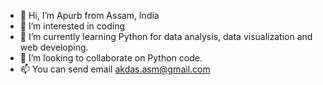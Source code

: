 - 👋 Hi, I’m Apurb from Assam, India
- 👀 I’m interested in coding
- 🌱 I’m currently learning Python for data analysis, data visualization and web developing.
- 💞️ I’m looking to collaborate on Python code.
- 📫 You can send email akdas.asm@gmail.com

<!---
akdas-asm/akdas-asm is a ✨ special ✨ repository because its `README.md` (this file) appears on your GitHub profile.
You can click the Preview link to take a look at your changes.
--->
